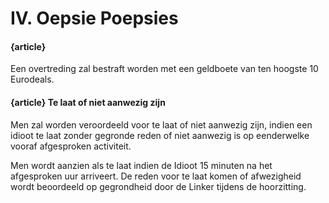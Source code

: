 # IV. Oepsie Poepsies

#### {article}
Een overtreding zal bestraft worden met een geldboete van ten hoogste 10 Eurodeals.

#### {article} Te laat of niet aanwezig zijn
Men zal worden veroordeeld voor te laat of niet aanwezig zijn, indien een idioot te laat zonder gegronde reden of niet aanwezig is op eenderwelke vooraf afgesproken activiteit.

Men wordt aanzien als te laat indien de Idioot 15 minuten na het afgesproken uur arriveert.
De reden voor te laat komen of afwezigheid wordt beoordeeld op gegrondheid door de Linker tijdens de hoorzitting.